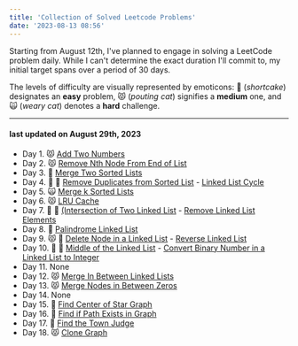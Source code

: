 ```yaml
---
title: 'Collection of Solved Leetcode Problems'
date: '2023-08-13 08:56'
---
```


Starting from August 12th, I've planned to engage in solving a LeetCode problem daily.
While I can't determine the exact duration I'll commit to, my initial target spans over a period of 30 days.

The levels of difficulty are visually represented by emoticons: 🍰 (_shortcake_) designates an **easy** problem, 😾 (_pouting cat_) signifies a **medium** one, and 🙀 (_weary cat_) denotes a **hard** challenge.

---

#### last updated on August 29th, 2023

- Day 1. 😾 [Add Two Numbers](/leetcode/2-add-two-numbers)
- Day 2. 😾 [Remove Nth Node From End of List ](/leetcode/19-remove-nth-node-from-end-of-list)
- Day 3. 🍰 [Merge Two Sorted Lists](/leetcode/21-merge-two-sorted-lists)
- Day 4. 🍰 🍰 [Remove Duplicates from Sorted List](/leetcode/83-remove-duplicates-from-sorted-list) - [Linked List Cycle](/leetcode/141-linked-list-cycle)
- Day 5. 🙀 [Merge k Sorted Lists](/leetcode/23-merge-k-sorted-lists)
- Day 6. 😾 [LRU Cache](/leetcode/146-lru-cache)
- Day 7. 🍰 🍰 [(Intersection of Two Linked List](/leetcode/160-intersection-of-two-linked-list) - [Remove Linked List Elements](/leetcode/203-remove-linked-list-elements)
- Day 8. 🍰 [Palindrome Linked List](/leetcode/234-palindrome-linked-list)
- Day 9. 😾 🍰 [Delete Node in a Linked List](/leetcode/237-delete-node-in-a-linked-list) - [Reverse Linked List](/leetcode/206-reverse-linked-list)
- Day 10. 🍰 🍰 [Middle of the Linked List](/leetcode/876-middle-of-the-linked-list) - [Convert Binary Number in a Linked List to Integer](/leetcode/1290-convert-binary-number-in-a-linked-list-to-integer)
- Day 11. None
- Day 12. 😾 [Merge In Between Linked Lists](/leetcode/1669-merge-in-between-linked-lists)
- Day 13. 😾 [Merge Nodes in Between Zeros](/leetcode/2181-merge-nodes-in-between-zeros)
- Day 14. None
- Day 15. 🍰 [Find Center of Star Graph](/leetcode/1791-find-center-of-star-graph)
- Day 16. 🍰 [Find if Path Exists in Graph](/leetcode/1971-find-if-path-exists-in-graph)
- Day 17. 🍰 [Find the Town Judge](/leetcode/997-find-the-town-judge)
- Day 18. 😾 [Clone Graph](/leetcode/133-clone-graph)
